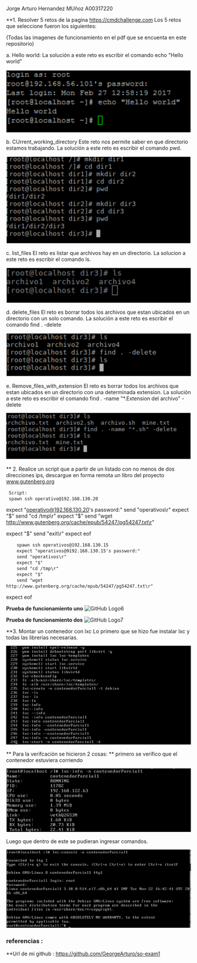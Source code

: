 
Jorge Arturo Hernandez MUñoz
A00317220

**1. Resolver 5 retos de la pagina https://cmdchallenge.com
Los 5 retos que seleccione fueron los siguientes:

(Todas las imagenes de funcionamiento en el pdf que se encuenta en este repositorio)

  a. Hello world:
  La solución a este reto es escribir el comando echo "Hello world"
  
  ![GitHub Logo](Imagenes/Retos/R1.png)
     
  b. CUrrent_working_directory
     Este reto nos permite saber en que directorio estamos trabajando.
     La solución a este reto es escribir el comando pwd.
     
   ![GitHub Logo2](Imagenes/Retos/R2.png)
     
  c. list_files
     El reto es listar que archivos hay en un directorio.
     La solucion a este reto es escribir el comando ls.
     
   ![GitHub Logo3](Imagenes/Retos/R3.png)

  d. delete_files
     El reto es borrar todos los archivos que estan ubicados en un directorio con un solo comando.
     La solución a este reto es escribir el comando find . -delete
     
   ![GitHub Logo4](Imagenes/Retos/R4.png)
     
  e. Remove_files_with_extension
     El reto es borrar todos los archivos que estan ubicados en un directorio con una determinada extension.
     La solución a este reto es escribir el comando find . -name "*.Extension del archivo" -delete
     
   ![GitHub Logo5](Imagenes/Retos/R5.png)
     

**  2. Realice un script que a partir de un listado con no menos de dos direcciones ips, descargue en forma remota un libro del 
     proyecto www.gutenberg.org

     Script:
     spawn ssh operativo@192.168.130.20


expect "operativo@192.168.130.20's password:"
send "operativos\r"
expect "$"
send "cd /tmp\r"
expect "$"
send  "wget http://www.gutenberg.org/cache/epub/54247/pg54247.txt\r"

expect "$"
send "exit\r"
expect eof

        spawn ssh operativos@192.168.130.15
        expect "operativos@9192.168.130.15's password:"
        send "operativos\r"
        expect "$"
        send "cd /tmp\r"
        expect "$"
        send "wget http://www.gutenberg.org/cache/epub/54247/pg54247.txt\r"

expect eof

  **Prueba de funcionamiento uno**
![GitHub Logo6](Imagenes/Scripts/func1.png)

  **Prueba de funcionamiento dos**
![GitHub Logo7](Imagenes/Scripts/func2.png)


  **3. Montar un contenedor con lxc 
  Lo primero que se hizo fue instalar lxc y todas las librerias necesarias.
  
  ![GitHub Logo8](Imagenes/Contenedor/instalacion1.png)
  
  **  Para la verifcación se hicieron 2 cosas:
  ** primero se verifico que el contenedor estuviera corriendo  
 
![GitHub Logo9](Imagenes/Contenedor/c1.png)
  
  Luego que dentro de este se pudieran ingresar comandos.
 
 ![GitHub Logo10](Imagenes/Contenedor/c2.png)




### referencias :  

**Url de mi github : https://github.com/GeorgeArturo/so-exam1

   
    
   
   
   
    
      
